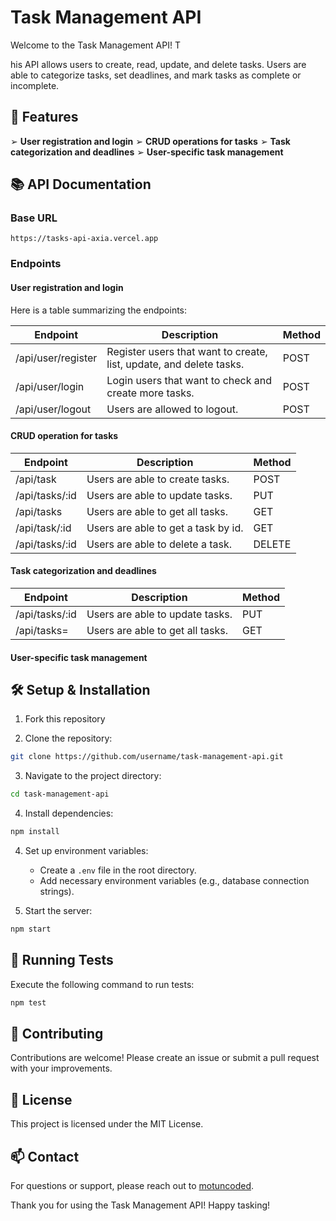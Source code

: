 # Task Management API

Welcome to the Task Management API! T

his API allows users to create,
read, update, and delete tasks. Users are able to categorize tasks, set
deadlines, and mark tasks as complete or incomplete.

## 🚀 Features

➢ **User registration and login**
➢ **CRUD operations for tasks**
➢ **Task categorization and deadlines**
➢ **User-specific task management**

## 📚 API Documentation

### Base URL

```
https://tasks-api-axia.vercel.app
```

### Endpoints

#### User registration and login

Here is a table summarizing the endpoints:

| Endpoint           | Description                                                         | Method |
| ------------------ | ------------------------------------------------------------------- | ------ |
| /api/user/register | Register users that want to create, list, update, and delete tasks. | POST   |
| /api/user/login    | Login users that want to check and create more tasks.               | POST   |
| /api/user/logout   | Users are allowed to logout.                                        | POST   |

#### CRUD operation for tasks

| Endpoint       | Description                         | Method |
| -------------- | ----------------------------------- | ------ |
| /api/task      | Users are able to create tasks.     | POST   |
| /api/tasks/:id | Users are able to update tasks.     | PUT    |
| /api/tasks     | Users are able to get all tasks.    | GET    |
| /api/task/:id  | Users are able to get a task by id. | GET    |
| /api/tasks/:id | Users are able to delete a task.    | DELETE |

#### Task categorization and deadlines
| Endpoint       | Description                         | Method |
| -------------- | ----------------------------------- | ------ |
| /api/tasks/:id | Users are able to update tasks.     | PUT    |
| /api/tasks=     | Users are able to get all tasks.    | GET    |


#### User-specific task management


## 🛠️ Setup & Installation

1. Fork this repository

2. Clone the repository:

```sh
git clone https://github.com/username/task-management-api.git
```

3. Navigate to the project directory:

```sh
cd task-management-api
```

4. Install dependencies:

```sh
npm install
```

4. Set up environment variables:

   - Create a `.env` file in the root directory.
   - Add necessary environment variables (e.g., database connection strings).

5. Start the server:

```sh
npm start
```

## 🧪 Running Tests

Execute the following command to run tests:

```sh
npm test
```

## 🤝 Contributing

Contributions are welcome! Please create an issue or submit a pull request with your improvements.

## 📃 License

This project is licensed under the MIT License.

## 📫 Contact

For questions or support, please reach out to [motuncoded](mailto:motuncoded@example.com).

Thank you for using the Task Management API! Happy tasking!
